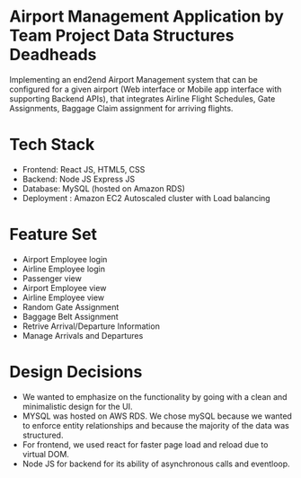 # Airport Management Application by Team Project Data Structures Deadheads

Implementing an end2end Airport Management system that can be configured for a given airport (Web interface or Mobile app interface with supporting Backend APIs), that integrates Airline Flight Schedules, Gate Assignments, Baggage Claim assignment for arriving flights.

# Tech Stack

- Frontend: React JS, HTML5, CSS
- Backend: Node JS Express JS
- Database: MySQL (hosted on Amazon RDS)
- Deployment : Amazon EC2 Autoscaled cluster with Load balancing

# Feature Set

- Airport Employee login
- Airline Employee login
- Passenger view
- Airport Employee view
- Airline Employee view
- Random Gate Assignment
- Baggage Belt Assignment
- Retrive Arrival/Departure Information
- Manage Arrivals and Departures

# Design Decisions

- We wanted to emphasize on the functionality by going with a clean and minimalistic design for the UI.
- MYSQL was hosted on AWS RDS. We chose mySQL because we wanted to enforce entity relationships and because the majority of the data was structured.
- For frontend, we used react for faster page load and reload due to virtual DOM.
- Node JS for backend for its ability of asynchronous calls and eventloop.
